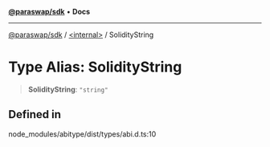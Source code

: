 [**@paraswap/sdk**](../../README.md) • **Docs**

***

[@paraswap/sdk](../../globals.md) / [\<internal\>](../README.md) / SolidityString

# Type Alias: SolidityString

> **SolidityString**: `"string"`

## Defined in

node\_modules/abitype/dist/types/abi.d.ts:10
